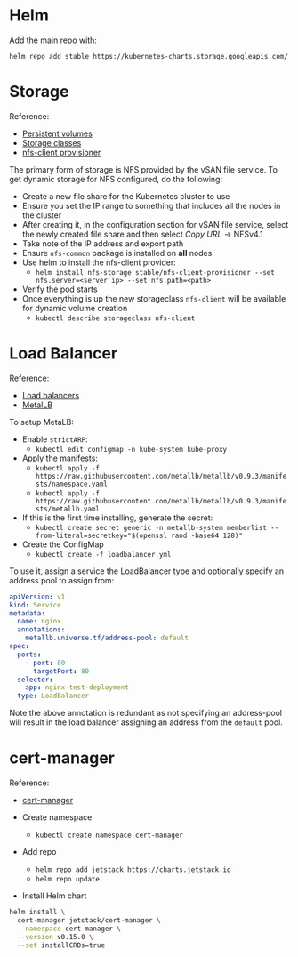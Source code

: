 # Helm

Add the main repo with:

`helm repo add stable https://kubernetes-charts.storage.googleapis.com/`

# Storage

Reference:
* [Persistent volumes](https://kubernetes.io/docs/concepts/storage/persistent-volumes/)
* [Storage classes](https://kubernetes.io/docs/concepts/storage/storage-classes/)
* [nfs-client provisioner](https://github.com/kubernetes-incubator/external-storage/tree/master/nfs-client)

The primary form of storage is NFS provided by the vSAN file service. To get dynamic storage for NFS configured, do
the following:

* Create a new file share for the Kubernetes cluster to use
* Ensure you set the IP range to something that includes all the nodes in the cluster
* After creating it, in the configuration section for vSAN file service, select the newly created file share and then
select *Copy URL* -> NFSv4.1
* Take note of the IP address and export path
* Ensure `nfs-common` package is installed on **all** nodes
* Use helm to install the nfs-client provider: 
  * `helm install nfs-storage stable/nfs-client-provisioner --set nfs.server=<server ip> --set nfs.path=<path>`
* Verify the pod starts
* Once everything is up the new storageclass `nfs-client` will be available for dynamic volume creation
  * `kubectl describe storageclass nfs-client`
  
# Load Balancer

Reference:
* [Load balancers](https://kubernetes.io/docs/tasks/access-application-cluster/create-external-load-balancer/)
* [MetalLB](https://metallb.universe.tf/)

To setup MetaLB:

* Enable `strictARP`:
  * `kubectl edit configmap -n kube-system kube-proxy`
* Apply the manifests:
  * `kubectl apply -f https://raw.githubusercontent.com/metallb/metallb/v0.9.3/manifests/namespace.yaml`
  * `kubectl apply -f https://raw.githubusercontent.com/metallb/metallb/v0.9.3/manifests/metallb.yaml`
* If this is the first time installing, generate the secret:
  * `kubectl create secret generic -n metallb-system memberlist --from-literal=secretkey="$(openssl rand -base64 128)"`
* Create the ConfigMap
  * `kubectl create -f loadbalancer.yml`

To use it, assign a service the LoadBalancer type and optionally specify an address pool to assign from:
```yaml
apiVersion: v1
kind: Service
metadata:
  name: nginx
  annotations:
    metallb.universe.tf/address-pool: default
spec:
  ports:
    - port: 80
      targetPort: 80
  selector:
    app: nginx-test-deployment
  type: LoadBalancer
```

Note the above annotation is redundant as not specifying an address-pool will result in the load balancer assigning an
address from the `default` pool.

# cert-manager

Reference:
* [cert-manager](https://cert-manager.io/docs/)

* Create namespace
  * `kubectl create namespace cert-manager`
* Add repo
  * `helm repo add jetstack https://charts.jetstack.io`
  * `helm repo update`
* Install Helm chart
```bash
helm install \
  cert-manager jetstack/cert-manager \
  --namespace cert-manager \
  --version v0.15.0 \
  --set installCRDs=true
```
  
